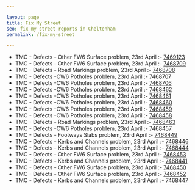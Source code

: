 ```yaml
---

layout: page
title: Fix My Street
seo: fix my street reports in Cheltenham
permalink: /fix-my-street

---
```


<!-- fix_marker starts -->

- TMC - Defects - Other FW6  Surface problem, 23rd April :- [7469123](https://www.fixmystreet.com/report/7469123)
- TMC - Defects - Other FW6  Surface problem, 23rd April :- [7468709](https://www.fixmystreet.com/report/7468709)
- TMC - Defects - Road Markings problem, 23rd April :- [7468708](https://www.fixmystreet.com/report/7468708)
- TMC - Defects -CW6 Potholes  problem, 23rd April :- [7468707](https://www.fixmystreet.com/report/7468707)
- TMC - Defects -CW6 Potholes  problem, 23rd April :- [7468706](https://www.fixmystreet.com/report/7468706)
- TMC - Defects -CW6 Potholes  problem, 23rd April :- [7468462](https://www.fixmystreet.com/report/7468462)
- TMC - Defects -CW6 Potholes  problem, 23rd April :- [7468461](https://www.fixmystreet.com/report/7468461)
- TMC - Defects -CW6 Potholes  problem, 23rd April :- [7468460](https://www.fixmystreet.com/report/7468460)
- TMC - Defects -CW6 Potholes  problem, 23rd April :- [7468459](https://www.fixmystreet.com/report/7468459)
- TMC - Defects -CW6 Potholes  problem, 23rd April :- [7468458](https://www.fixmystreet.com/report/7468458)
- TMC - Defects - Road Markings problem, 23rd April :- [7468463](https://www.fixmystreet.com/report/7468463)
- TMC - Defects -CW6 Potholes  problem, 23rd April :- [7468457](https://www.fixmystreet.com/report/7468457)
- TMC - Defects - Footways Slabs problem, 23rd April :- [7468449](https://www.fixmystreet.com/report/7468449)
- TMC - Defects - Kerbs and Channels problem, 23rd April :- [7468446](https://www.fixmystreet.com/report/7468446)
- TMC - Defects - Kerbs and Channels problem, 23rd April :- [7468444](https://www.fixmystreet.com/report/7468444)
- TMC - Defects - Other FW6  Surface problem, 23rd April :- [7468453](https://www.fixmystreet.com/report/7468453)
- TMC - Defects - Kerbs and Channels problem, 23rd April :- [7468441](https://www.fixmystreet.com/report/7468441)
- TMC - Defects - Other FW6  Surface problem, 23rd April :- [7468450](https://www.fixmystreet.com/report/7468450)
- TMC - Defects - Other FW6  Surface problem, 23rd April :- [7468452](https://www.fixmystreet.com/report/7468452)
- TMC - Defects - Kerbs and Channels problem, 23rd April :- [7468447](https://www.fixmystreet.com/report/7468447)

<!-- fix_marker ends -->